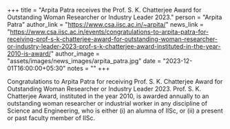 +++
title = "Arpita Patra receives the Prof. S. K. Chatterjee Award for Outstanding Woman Researcher or Industry Leader 2023."
person = "Arpita Patra"
author_link = "https://www.csa.iisc.ac.in/~arpita/"
news_link = "https://www.csa.iisc.ac.in/events/congratulations-to-arpita-patra-for-receiving-prof-s-k-chatterjee-award-for-outstanding-woman-researcher-or-industry-leader-2023-prof-s-k-chatterjee-award-instituted-in-the-year-2010-is-award/"
author_image = "assets/images/news_images/arpita_patra.jpg"
date = "2023-12-01T16:00:00+05:30"
notes = ""
+++

Congratulations to Arpita Patra for receiving Prof. S. K. Chatterjee Award for Outstanding Woman Researcher or Industry 
Leader 2023. Prof. S. K. Chatterjee Award, instituted in the year 2010, is awarded annually to an outstanding woman 
researcher or industrial worker in any discipline of Science and Engineering, who is either (i) an alumna of IISc, or 
(ii) a present or past faculty member of IISc.

